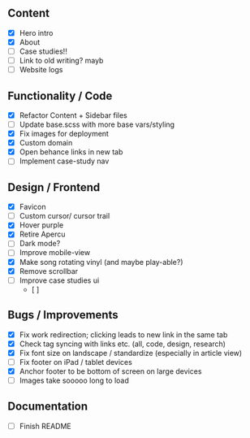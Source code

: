 ## Content
- [x] Hero intro
- [x] About
- [ ] Case studies!! 
- [ ] Link to old writing? mayb
- [ ] Website logs 

## Functionality / Code
- [x] Refactor Content + Sidebar files
- [ ] Update base.scss with more base vars/styling
- [x] Fix images for deployment
- [x] Custom domain
- [x] Open behance links in new tab
- [ ] Implement case-study nav

## Design / Frontend
- [x] Favicon 
- [ ] Custom cursor/ cursor trail 
- [x] Hover purple 
- [x] Retire Apercu
- [ ] Dark mode? 
- [ ] Improve mobile-view  
- [x] Make song rotating vinyl (and maybe play-able?)
- [x] Remove scrollbar
- [ ] Improve case studies ui
    - [ ] 


## Bugs / Improvements
- [x] Fix work redirection; clicking leads to new link in the same tab 
- [x] Check tag syncing with links etc. (all, code, design, research)
- [x] Fix font size on landscape / standardize (especially in article view)
- [ ] Fix footer on iPad / tablet devices
- [x] Anchor footer to be bottom of screen on large devices
- [ ] Images take sooooo long to load 

## Documentation
- [ ] Finish README